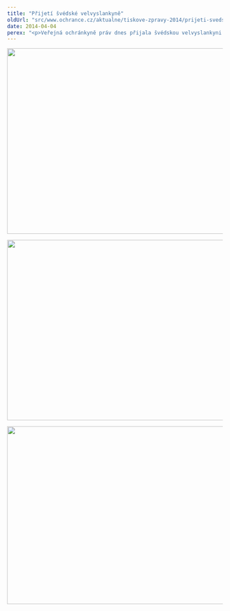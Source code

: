 ```yaml
---
title: "Přijetí švédské velvyslankyně"
oldUrl: "src/www.ochrance.cz/aktualne/tiskove-zpravy-2014/prijeti-svedske-velvyslankyne"
date: 2014-04-04
perex: "<p>Veřejná ochránkyně práv dnes přijala švédskou velvyslankyni na krátké pracovní setkání. Diskutovaly o práci ombudsmana, lidských právech, plánech ochránkyně v oblasti diskriminace apod.</p>"
---
```


<!-- imported from the old website -->

<p><img src="https://www.ochrance.cz/uploads/RTEmagicC_svedska-01.jpg.jpg" height="433" width="624" alt="" /></p><p><img src="https://www.ochrance.cz/uploads/RTEmagicC_svedska-02.jpg.jpg" height="421" width="624" alt="" /></p><p><img src="https://www.ochrance.cz/uploads/RTEmagicC_svedska-03.jpg.jpg" height="415" width="624" alt="" /></p>
